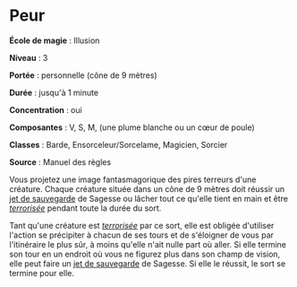 # Peur

**École de magie** : Illusion

**Niveau** : 3

**Portée** : personnelle (cône de 9 mètres)

**Durée** : jusqu'à 1 minute

**Concentration** : oui

**Composantes** : V, S, M, (une plume blanche ou un cœur de poule)

**Classes** : Barde, Ensorceleur/Sorcelame, Magicien, Sorcier

**Source** : Manuel des règles

Vous projetez une image fantasmagorique des pires terreurs d'une créature. Chaque créature située dans un cône de 9 mètres doit réussir un [jet de sauvegarde](/utiliser-les-caracteristiques/#jets-de-sauvegarde) de Sagesse ou lâcher tout ce qu'elle tient en main et être [_terrorisée_](/gerer-la-sante-du-personnage/#terrorise) pendant toute la durée du sort.

Tant qu'une créature est [_terrorisée_](/gerer-la-sante-du-personnage/#terrorise) par ce sort, elle est obligée d'utiliser l'action se précipiter à chacun de ses tours et de s'éloigner de vous par l'itinéraire le plus sûr, à moins qu'elle n'ait nulle part où aller. Si elle termine son tour en un endroit où vous ne figurez plus dans son champ de vision, elle peut faire un [jet de sauvegarde](/utiliser-les-caracteristiques/#jets-de-sauvegarde) de Sagesse. Si elle le réussit, le sort se termine pour elle.
